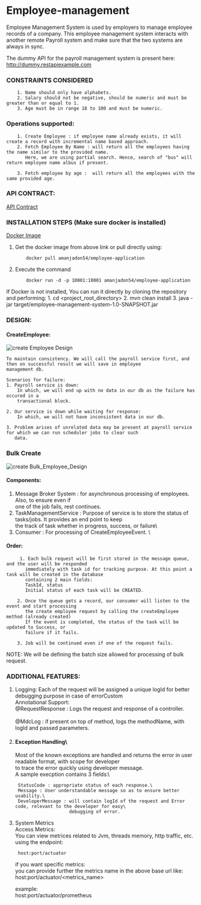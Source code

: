 # Employee-management
Employee Management System is used by employers to manage employee records of a company. This employee management system interacts with another
remote Payroll system and make sure that the two systems are always in sync. 

The dummy API for the payroll management system is present here: http://dummy.restapiexample.com

### CONSTRAINTS CONSIDERED
        1. Name should only have alphabets.
        2. Salary should not be negative, should be numeric and must be greater than or equal to 1.
        3. Age must be in range 18 to 100 and must be numeric.
   

### Operations supported:
        1. Create Employee : if employee name already exists, it will create a record with incremental name based approach.
        2. Fetch Employee By Name : will return all the employees having the name similar to the provided name.
           Here, we are using partial search. Hence, search of "bus" will return employee name albus if present.
                           
        3. Fetch employee by age :  will return all the employees with the same provided age.

### API CONTRACT:
[API Contract](https://documenter.getpostman.com/view/9464343/SzmiWbmS)

### INSTALLATION STEPS (Make sure docker is installed)
[Docker Image](https://hub.docker.com/r/amanjadon54/employee-application) 
1. Get the docker image from above link or pull directly using:
  
           docker pull amanjadon54/employee-application
           
2. Execute the command
                
           docker run -d -p 10001:10001 amanjadon54/employee-application

       
If Docker is not installed, You can run it directly by cloning the repository and performing:
        1. cd <project_root_directory>
        2. mvn clean install
        3. java -jar target/employee-management-system-1.0-SNAPSHOT.jar


### DESIGN:
#### CreateEmployee:

![create Employee Design](https://github.com/amanjadon54/employee-management/blob/master/design/cretateEmployeeDesign.png?raw=true)

    To maintain consistency. We will call the payroll service first, and then on successful result we will save in employee
    management db.
   
    Scenarios for failure:
    1. Payroll service is down:
        In which, we will end up with no data in our db as the failure has occured in a
        transactional block.
       
    2. Our service is down while waiting for response:
        In which, we will not have inconsistent data in our db.

    3. Problem arises of unrelated data may be present at payroll service for which we can run scheduler jobs to clear such                     
       data.

### Bulk Create

![create Bulk_Employee_Design](https://github.com/amanjadon54/employee-management/blob/master/design/createBulkEmployeeDesign.png?raw=true)

#### Components:
1. Message Broker System : for asynchronous processing of employees. Also, to ensure even if\
one of the job fails, rest continues.
2. TaskManagementService : Purpose of service is to store the status of tasks/jobs. It provides an end point to keep\
the track of task whether in progress, success, or failure\
3. Consumer : For processing of CreateEmployeeEvent. \

#### Order:
         1. Each bulk request will be first stored in the message queue, and the user will be responded
           immediately with task id for tracking purpose. At this point a task will be created in the database
           containing 2 main fields:
           TaskId, status
           Initial status of each task will be CREATED.
       
        2. Once the queue gets a record, our consumer will listen to the event and start processing
           the create employee request by calling the createEmployee method (already created)
           If the event is completed, the status of the task will be updated to Success, or
           failure if it fails.
       
        3. Job will be continued even if one of the request fails.
   NOTE: We will be defining the batch size allowed for processing of bulk request.

### ADDITIONAL FEATURES:
1. Logging:
Each of the request will be assigned a unique logId for better debugging purpose in case of errorCustom\
 Annotational Support:\
        @RequestResponse : Logs the request and response of a controller.\
        \
        @MdcLog : if present on top of method, logs the methodName, with logId and passed parameters.

2. #### Exception Handling\
    Most of the known exceptions are handled and returns the error in user readable format, with scope for developer\
    to trace the error quickly using developer message.\
    A sample execption contains 3 fields:\

        StatusCode : appropriate status of each response.\
        Message : User understandable message so as to ensure better usability.\
        DeveloperMessage : will contain logId of the request and Error code, relevant to the developer for easy\
                           debugging of error.
   
3. System Metrics\
    Access Metrics:\
    You can view metrices related to Jvm, threads memory, http traffic, etc. using the endpoint:
   
        host:port/actuator
   
    if you want specific metrics:\
    you can provide further the metrics name in the above base url like:
    host:port/actuator/<metrics_name>
   
    example:\
    host:port/actuator/prometheus
